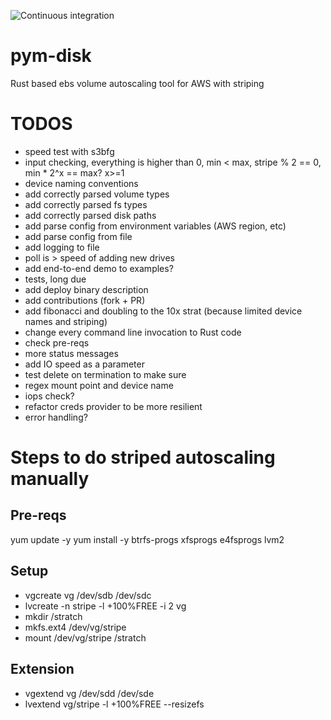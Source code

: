 ![Continuous integration](https://github.com/007vasy/pym-disk/workflows/Continuous%20integration/badge.svg?branch=dev)

# pym-disk

Rust based ebs volume autoscaling tool for AWS with striping

# TODOS

- speed test with s3bfg
- input checking, everything is higher than 0, min < max, stripe % 2 == 0, min \* 2^x == max? x>=1
- device naming conventions
- add correctly parsed volume types
- add correctly parsed fs types
- add correctly parsed disk paths
- add parse config from environment variables (AWS region, etc)
- add parse config from file
- add logging to file
- poll is > speed of adding new drives
- add end-to-end demo to examples?
- tests, long due
- add deploy binary description
- add contributions (fork + PR)
- add fibonacci and doubling to the 10x strat (because limited device names and striping)
- change every command line invocation to Rust code
- check pre-reqs
- more status messages
- add IO speed as a parameter
- test delete on termination to make sure
- regex mount point and device name
- iops check?
- refactor creds provider to be more resilient
- error handling?

# Steps to do striped autoscaling manually

## Pre-reqs

yum update -y
yum install -y btrfs-progs xfsprogs e4fsprogs lvm2

## Setup

- vgcreate vg /dev/sdb /dev/sdc
- lvcreate -n stripe -l +100%FREE -i 2 vg
- mkdir /stratch
- mkfs.ext4 /dev/vg/stripe
- mount /dev/vg/stripe /stratch

## Extension

- vgextend vg /dev/sdd /dev/sde
- lvextend vg/stripe -l +100%FREE --resizefs
